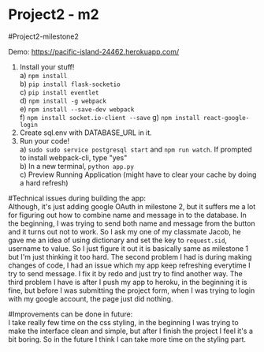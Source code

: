 
Project2 - m2
=======
#Project2-milestone2

Demo: https://pacific-island-24462.herokuapp.com/

1. Install your stuff!    
  a) `npm install`    
  b) `pip install flask-socketio`    
  c) `pip install eventlet`    
  d) `npm install -g webpack`    
  e) `npm install --save-dev webpack`    
  f) `npm install socket.io-client --save`
  g) `npm install react-google-login`
2. Create sql.env with DATABASE_URL in it.
3. Run your code!    
  a) `sudo sudo service postgresql start` and `npm run watch`. If prompted to install webpack-cli, type "yes"    
  b) In a new terminal, `python app.py`    
  c) Preview Running Application (might have to clear your cache by doing a hard refresh) 

#Technical issues during building the app: <br>
  Although, it's just adding google OAuth in milestone 2, but it suffers me a lot for figuring out how to combine name and message in to the database. In the beginning, I was trying to send both name and message from the button and it turns out not to work. So I ask my one of my classmate Jacob, he gave me an idea of using dictionary and set the key to `request.sid`, username to value. So I just figure it out it is basically same as milestone 1 but I'm just thinking it too hard. The second problem I had is during making changes of code, I had an issue which my app keep refreshing everytime I try to send message. I fix it by redo and just try to find another way. The third problem I have is after I push my app to heroku, in the beginning it is fine, but before I was submitting the project form, when I was trying to login with my google account, the page just did nothing.

#Improvements can be done in future: <br>
  I take really few time on the css styling, in the beginning I was trying to make the interface clean and simple, but after I finish the project I feel it's a bit boring. So in the future I think I can take more time on the styling part.
